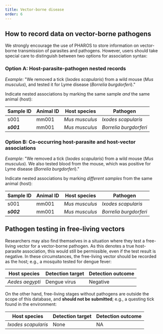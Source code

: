 ```yaml
---
title: Vector-borne disease
order: 6
---
```


## How to record data on vector-borne pathogens

We strongly encourage the use of PHAROS to store information on vector-borne transmission of parasites and pathogens. However, users should take special care to distinguish between two options for association syntax:

### Option A: Host-parasite-pathogen nested records

_Example_: "We removed a tick (_Ixodes scapularis_) from a wild mouse (_Mus musculus_), and tested it for Lyme disease (_Borrelia burgdorferi_)."

Indicate nested associations by marking the same sample _and_ the same animal (host):

| Sample ID  | Animal ID | Host species   | Pathogen               |
| ---------- | --------- | -------------- | ---------------------- |
| s001       | mm001     | _Mus musculus_ | _Ixodes scapularis_    |
| _**s001**_ | mm001     | _Mus musculus_ | _Borrelia burgdorferi_ |

### Option B: Co-occurring host-parasite and host-vector associations

_Example_: "We removed a tick (_Ixodes scapularis_) from a wild mouse (_Mus musculus_). We also tested blood from the mouse, which was positive for Lyme disease (_Borrelia burgdorferi_)."

Indicate nested associations by marking _different samples_ from the same animal (host):

| Sample ID  | Animal ID | Host species   | Pathogen               |
| ---------- | --------- | -------------- | ---------------------- |
| s001       | mm001     | _Mus musculus_ | _Ixodes scapularis_    |
| _**s002**_ | mm001     | _Mus musculus_ | _Borrelia burgdorferi_ |

## Pathogen testing in free-living vectors

Researchers may also find themselves in a situation where they test a free-living vector for a vector-borne pathogen. As this denotes a true host-parasite association, this would still be permissible, even if the test result is negative. In these circumstances, the free-living vector should be recorded as the host; e.g., a mosquito tested for dengue fever:

| Host species    | Detection target | Detection outcome |
| --------------- | ---------------- | ----------------- |
| _Aedes aegypti_ | Dengue virus     | Negative          |

On the other hand, free-living stages without pathogens are outside the scope of this database, and **should not be submitted**; e.g., a questing tick found in the environment:

| Host species        | Detection target | Detection outcome |
| ------------------- | ---------------- | ----------------- |
| _Ixodes scapularis_ | None             | NA                |
